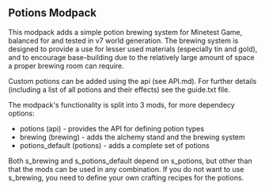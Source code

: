 
Potions Modpack
---------------

This modpack adds a simple potion brewing system for Minetest Game, balanced for and tested in v7 world generation.
The brewing system is designed to provide a use for lesser used materials (especially tin and gold),
and to encourage base-building due to the relatively large amount of space a proper brewing room can require.

Custom potions can be added using the api (see API.md).
For further details (including a list of all potions and their effects) see the guide.txt file.

The modpack's functionality is split into 3 mods, for more dependecy options:

* potions (api) - provides the API for defining potion types
* brewing (brewing) - adds the alchemy stand and the brewing system
* potions_default (potions) - adds a complete set of potions

Both s_brewing and s_potions_default depend on s_potions, but other than that the mods can be used in any combination.
If you do not want to use s_brewing, you need to define your own crafting recipes for the potions.
